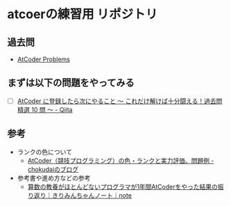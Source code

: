 # atcoerの練習用 リポジトリ

## 過去問

- [AtCoder Problems](https://kenkoooo.com/atcoder/#/table)


## まずは以下の問題をやってみる

- [ ] [AtCoder に登録したら次にやること ～ これだけ解けば十分闘える！過去問精選 10 問 ～ - Qiita](https://qiita.com/drken/items/fd4e5e3630d0f5859067#5-%E9%81%8E%E5%8E%BB%E5%95%8F%E7%B2%BE%E9%81%B8-10-%E5%95%8F)


## 参考

- ランクの色について
  - [AtCoder（競技プログラミング）の色・ランクと実力評価、問題例 - chokudaiのブログ](http://chokudai.hatenablog.com/entry/2019/02/11/155904)
- 参考書や進め方などの参考
  - [算数の教養がほとんどないプログラマが1年間AtCoderをやった結果の振り返り｜きりみんちゃんノート｜note](https://note.com/kirimin_chan/n/n889ec80b6fbc)
